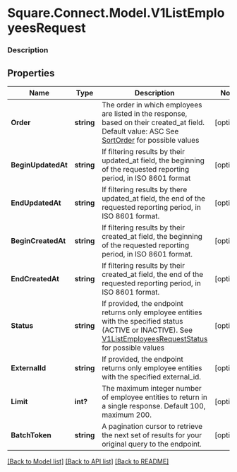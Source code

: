 # Square.Connect.Model.V1ListEmployeesRequest

### Description



## Properties

Name | Type | Description | Notes
------------ | ------------- | ------------- | -------------
**Order** | **string** | The order in which employees are listed in the response, based on their created_at field.      Default value: ASC See [SortOrder](#type-sortorder) for possible values | [optional] 
**BeginUpdatedAt** | **string** | If filtering results by their updated_at field, the beginning of the requested reporting period, in ISO 8601 format | [optional] 
**EndUpdatedAt** | **string** | If filtering results by there updated_at field, the end of the requested reporting period, in ISO 8601 format. | [optional] 
**BeginCreatedAt** | **string** | If filtering results by their created_at field, the beginning of the requested reporting period, in ISO 8601 format. | [optional] 
**EndCreatedAt** | **string** | If filtering results by their created_at field, the end of the requested reporting period, in ISO 8601 format. | [optional] 
**Status** | **string** | If provided, the endpoint returns only employee entities with the specified status (ACTIVE or INACTIVE). See [V1ListEmployeesRequestStatus](#type-v1listemployeesrequeststatus) for possible values | [optional] 
**ExternalId** | **string** | If provided, the endpoint returns only employee entities with the specified external_id. | [optional] 
**Limit** | **int?** | The maximum integer number of employee entities to return in a single response. Default 100, maximum 200. | [optional] 
**BatchToken** | **string** | A pagination cursor to retrieve the next set of results for your original query to the endpoint. | [optional] 



[[Back to Model list]](../README.md#documentation-for-models) [[Back to API list]](../README.md#documentation-for-api-endpoints) [[Back to README]](../README.md)

